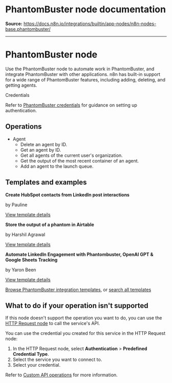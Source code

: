 # PhantomBuster node documentation

**Source:** https://docs.n8n.io/integrations/builtin/app-nodes/n8n-nodes-base.phantombuster/

---

# PhantomBuster node

Use the PhantomBuster node to automate work in PhantomBuster, and integrate PhantomBuster with other applications. n8n has built-in support for a wide range of PhantomBuster features, including adding, deleting, and getting agents.

Credentials

Refer to [PhantomBuster credentials](../../credentials/phantombuster/) for guidance on setting up authentication.

## Operations

- Agent
  - Delete an agent by ID.
  - Get an agent by ID.
  - Get all agents of the current user's organization.
  - Get the output of the most recent container of an agent.
  - Add an agent to the launch queue.

## Templates and examples

**Create HubSpot contacts from LinkedIn post interactions**

by Pauline

[View template details](https://n8n.io/workflows/1323-create-hubspot-contacts-from-linkedin-post-interactions/)

**Store the output of a phantom in Airtable**

by Harshil Agrawal

[View template details](https://n8n.io/workflows/882-store-the-output-of-a-phantom-in-airtable/)

**Automate LinkedIn Engagement with Phantombuster, OpenAI GPT & Google Sheets Tracking**

by Yaron Been

[View template details](https://n8n.io/workflows/4586-automate-linkedin-engagement-with-phantombuster-openai-gpt-and-google-sheets-tracking/)

[Browse PhantomBuster integration templates](https://n8n.io/integrations/phantombuster/), or [search all templates](https://n8n.io/workflows/)

## What to do if your operation isn't supported

If this node doesn't support the operation you want to do, you can use the [HTTP Request node](../../core-nodes/n8n-nodes-base.httprequest/) to call the service's API.

You can use the credential you created for this service in the HTTP Request node:

1. In the HTTP Request node, select **Authentication** > **Predefined Credential Type**.
2. Select the service you want to connect to.
3. Select your credential.

Refer to [Custom API operations](../../../custom-operations/) for more information.
